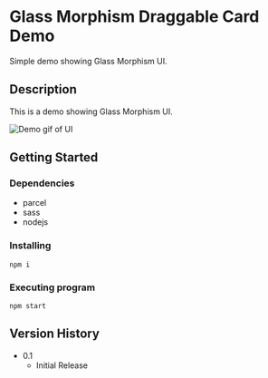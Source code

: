 # Glass Morphism Draggable Card Demo

Simple demo showing Glass Morphism UI.

## Description

This is a demo showing Glass Morphism UI.  

![Demo gif of UI](https://github.com/gabalicious/glass-morphism/raw/main/screenshot.gif)

## Getting Started

### Dependencies

* parcel
* sass
* nodejs

### Installing

```
npm i
```

### Executing program

```
npm start
```

## Version History

* 0.1
    * Initial Release

